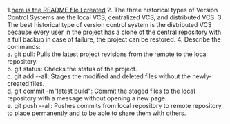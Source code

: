 1.[here is the README file I created](../../README.md)
2. The three historical types of Version Control Systems are the local VCS, centralized VCS, and distributed VCS.
3. The best historical type of version control system is the distributed VCS because every user in the project has a clone of the central repository with a full backup in case of failure, the project can be restored. 
4. Describe the commands:   
a. git pull: Pulls the latest project revisions from the remote to the local repository.     
b. git status: Checks the status of the project.     
c. git add --all: Stages the modified and deleted files without the newly-created files.    
d. git commit -m"latest build": Commit the staged files to the local repository with a message without opening a new page.  
e. git push --all: Pushes commits from local repository to remote repository, to place permanently and to be able to share them with others.   
